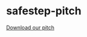 # safestep-pitch
<a href="/files/safestep-pitch.pdf" download class="bg-blue-600 text-white px-4 py-2 mt-4 inline-block rounded-lg hover:bg-blue-700 transition">
  Download our pitch
</a>
